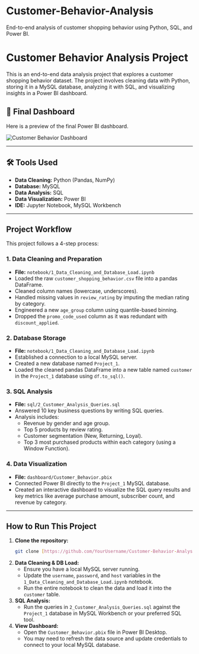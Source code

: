 # Customer-Behavior-Analysis
End-to-end analysis of customer shopping behavior using Python, SQL, and Power BI.

# Customer Behavior Analysis Project

This is an end-to-end data analysis project that explores a customer shopping behavior dataset. The project involves cleaning data with Python, storing it in a MySQL database, analyzing it with SQL, and visualizing insights in a Power BI dashboard.

## 🏁 Final Dashboard

Here is a preview of the final Power BI dashboard.

![Customer Behavior Dashboard](dashboard/dashboard_preview.png)

---

## 🛠️ Tools Used

* **Data Cleaning:** Python (Pandas, NumPy)
* **Database:** MySQL
* **Data Analysis:** SQL
* **Data Visualization:** Power BI
* **IDE:** Jupyter Notebook, MySQL Workbench

---

## Project Workflow

This project follows a 4-step process:

### 1. Data Cleaning and Preparation
* **File:** `notebook/1_Data_Cleaning_and_Database_Load.ipynb`
* Loaded the raw `customer_shopping_behavior.csv` file into a pandas DataFrame.
* Cleaned column names (lowercase, underscores).
* Handled missing values in `review_rating` by imputing the median rating by category.
* Engineered a new `age_group` column using quantile-based binning.
* Dropped the `promo_code_used` column as it was redundant with `discount_applied`.

### 2. Database Storage
* **File:** `notebook/1_Data_Cleaning_and_Database_Load.ipynb`
* Established a connection to a local MySQL server.
* Created a new database named `Project_1`.
* Loaded the cleaned pandas DataFrame into a new table named `customer` in the `Project_1` database using `df.to_sql()`.

### 3. SQL Analysis
* **File:** `sql/2_Customer_Analysis_Queries.sql`
* Answered 10 key business questions by writing SQL queries.
* Analysis includes:
    * Revenue by gender and age group.
    * Top 5 products by review rating.
    * Customer segmentation (New, Returning, Loyal).
    * Top 3 most purchased products within each category (using a Window Function).

### 4. Data Visualization
* **File:** `dashboard/Customer_Behavior.pbix`
* Connected Power BI directly to the `Project_1` MySQL database.
* Created an interactive dashboard to visualize the SQL query results and key metrics like average purchase amount, subscriber count, and revenue by category.

---

## How to Run This Project

1.  **Clone the repository:**
    ```bash
    git clone [https://github.com/YourUsername/Customer-Behavior-Analysis.git](https://github.com/YourUsername/Customer-Behavior-Analysis.git)
    ```
2.  **Data Cleaning & DB Load:**
    * Ensure you have a local MySQL server running.
    * Update the `username`, `password`, and `host` variables in the `1_Data_Cleaning_and_Database_Load.ipynb` notebook.
    * Run the entire notebook to clean the data and load it into the `customer` table.
3.  **SQL Analysis:**
    * Run the queries in `2_Customer_Analysis_Queries.sql` against the `Project_1` database in MySQL Workbench or your preferred SQL tool.
4.  **View Dashboard:**
    * Open the `Customer_Behavior.pbix` file in Power BI Desktop.
    * You may need to refresh the data source and update credentials to connect to your local MySQL database.
